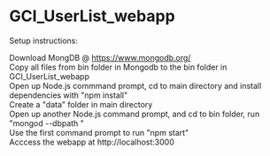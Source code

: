 # GCI_UserList_webapp

Setup instructions:

Download MongDB @ https://www.mongodb.org/
<br />Copy all files from bin folder in Mongodb to the bin folder in GCI_UserList_webapp
<br /> Open up Node.js commmand prompt, cd to main directory and install dependencies with "npm install"
<br />Create a "data" folder in main directory
<br />Open up another Node.js command prompt, and cd to bin folder, run "mongod --dbpath <path to data folder>"
<br />Use the first command prompt to run "npm start"
<br />Acccess the webapp at http://localhost:3000
